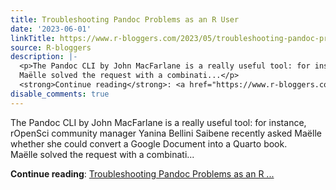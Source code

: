 ```yaml
---
title: Troubleshooting Pandoc Problems as an R User
date: '2023-06-01'
linkTitle: https://www.r-bloggers.com/2023/05/troubleshooting-pandoc-problems-as-an-r-user/
source: R-bloggers
description: |-
  <p>The Pandoc CLI by John MacFarlane is a really useful tool: for instance, rOpenSci community manager Yanina Bellini Saibene recently asked Maëlle whether she could convert a Google Document into a Quarto book.<br />
  Maëlle solved the request with a combinati...</p>
  <strong>Continue reading</strong>: <a href="https://www.r-bloggers.com/2023/05/troubleshooting-pandoc-problems-as-an-r-user/">Troubleshooting Pandoc Problems as an R ...
disable_comments: true
---
```

<p>The Pandoc CLI by John MacFarlane is a really useful tool: for instance, rOpenSci community manager Yanina Bellini Saibene recently asked Maëlle whether she could convert a Google Document into a Quarto book.<br />
Maëlle solved the request with a combinati...</p>
<strong>Continue reading</strong>: <a href="https://www.r-bloggers.com/2023/05/troubleshooting-pandoc-problems-as-an-r-user/">Troubleshooting Pandoc Problems as an R ...
